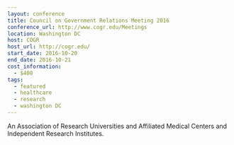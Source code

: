 ```yaml
---
layout: conference
title: Council on Government Relations Meeting 2016
conference_url: http://www.cogr.edu/Meetings
location: Washington DC
host: COGR
host_url: http://cogr.edu/
start_date: 2016-10-20
end_date: 2016-10-21
cost_information:
  - $400
tags:
  - featured
  - healthcare
  - research
  - washington DC
---
```


An Association of Research Universities and Affiliated Medical Centers and Independent Research Institutes.

